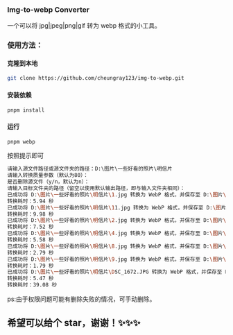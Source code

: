 ### Img-to-webp Converter

一个可以将 jpg|jpeg|png|gif 转为 webp 格式的小工具。

### 使用方法：

#### 克隆到本地

```bash
git clone https://github.com/cheungray123/img-to-webp.git
```

#### 安装依赖

```bash
pnpm install
```

#### 运行

```bash
pnpm webp
```

按照提示即可

```bash
请输入源文件路径或源文件夹的路径：D:\图片\一些好看的照片\明信片
请输入转换质量参数（默认为80）：
是否删除源文件（y/n，默认为n）：
请输入目标文件夹的路径（留空以使用默认输出路径，即与输入文件夹相同）：
已成功将 D:\图片\一些好看的照片\明信片\1.jpg 转换为 WebP 格式，并保存至 D:\图片\一些好看的照片\明信片\1.webp
转换耗时：5.94 秒
已成功将 D:\图片\一些好看的照片\明信片\11.jpg 转换为 WebP 格式，并保存至 D:\图片\一些好看的照片\明信片\11.webp
转换耗时：9.98 秒
已成功将 D:\图片\一些好看的照片\明信片\2.jpg 转换为 WebP 格式，并保存至 D:\图片\一些好看的照片\明信片\2.webp
转换耗时：7.52 秒
已成功将 D:\图片\一些好看的照片\明信片\4.jpg 转换为 WebP 格式，并保存至 D:\图片\一些好看的照片\明信片\4.webp
转换耗时：5.58 秒
已成功将 D:\图片\一些好看的照片\明信片\8.jpg 转换为 WebP 格式，并保存至 D:\图片\一些好看的照片\明信片\8.webp
转换耗时：2.79 秒
已成功将 D:\图片\一些好看的照片\明信片\9.jpg 转换为 WebP 格式，并保存至 D:\图片\一些好看的照片\明信片\9.webp
转换耗时：1.79 秒
已成功将 D:\图片\一些好看的照片\明信片\DSC_1672.JPG 转换为 WebP 格式，并保存至 D:\图片\一些好看的照片\明信片\DSC_1672.webp
转换耗时：5.47 秒
转换耗时：39.08 秒
```

ps:由于权限问题可能有删除失败的情况，可手动删除。

## 希望可以给个 star，谢谢！✨✨✨
